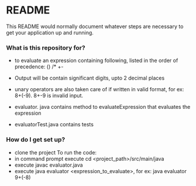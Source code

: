 # README #

This README would normally document whatever steps are necessary to get your application up and running.

### What is this repository for? ###

* to evaluate an expression containing following, listed in the order of precedence:
         ()
         /*
         +-
* Output will be contain significant digits, upto 2 decimal places
* unary operators are also taken care of if written in valid format, for ex: 8+(-9). 8+-9 is invalid input.

* evaluator. java contains method to evaluateExpression that evaluates the expression
* evaluatorTest.java contains tests

### How do I get set up? ###

* clone the project
To run the code:
* in command prompt execute cd <project_path>/src/main/java
* execute javac evaluator.java
* execute java evaluator <expression_to_evaluate>, for ex: java evaluator 9+(-8)
